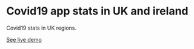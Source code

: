 # Covid19 app stats in UK and ireland
Covid19 stats in UK regions.

[See live demo](https://covido19.netlify.app/)

